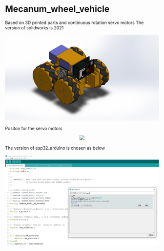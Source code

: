 # Mecanum_wheel_vehicle
Based on 3D printed parts and continuous rotation servo motors
The version of solidworks is 2021

<p align="center">
<img src="./mechanism/MK_Version1.JPG">
</p> 



Positon for the servo motors
<p align="center">
<img src="allocation.png">
</p> 


The version of esp32_arduino is chosen as below
<p align="center">
<img src="esp32_arduino.png">
</p> 

